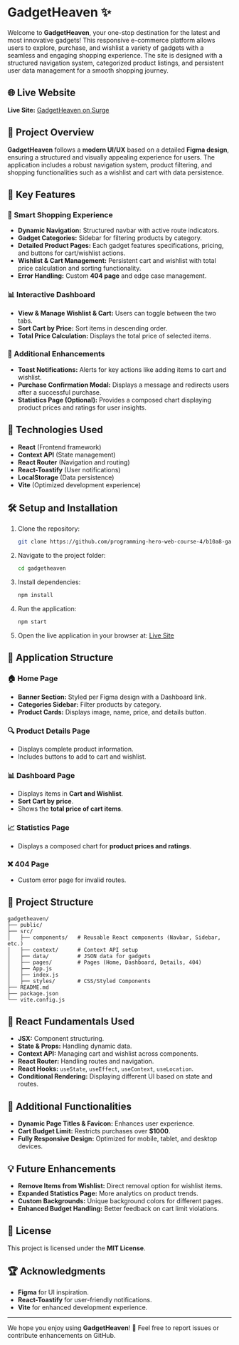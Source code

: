 # GadgetHeaven ✨

Welcome to **GadgetHeaven**, your one-stop destination for the latest and most innovative gadgets! This responsive e-commerce platform allows users to explore, purchase, and wishlist a variety of gadgets with a seamless and engaging shopping experience. The site is designed with a structured navigation system, categorized product listings, and persistent user data management for a smooth shopping journey.

## 🌐 Live Website
**Live Site:** [GadgetHeaven on Surge](https://ab-gadget-heaven.netlify.app/)

## 📑 Project Overview
**GadgetHeaven** follows a **modern UI/UX** based on a detailed **Figma design**, ensuring a structured and visually appealing experience for users. The application includes a robust navigation system, product filtering, and shopping functionalities such as a wishlist and cart with data persistence.

## 🎯 Key Features
### 🛒 Smart Shopping Experience
- **Dynamic Navigation:** Structured navbar with active route indicators.
- **Gadget Categories:** Sidebar for filtering products by category.
- **Detailed Product Pages:** Each gadget features specifications, pricing, and buttons for cart/wishlist actions.
- **Wishlist & Cart Management:** Persistent cart and wishlist with total price calculation and sorting functionality.
- **Error Handling:** Custom **404 page** and edge case management.

### 📊 Interactive Dashboard
- **View & Manage Wishlist & Cart:** Users can toggle between the two tabs.
- **Sort Cart by Price:** Sort items in descending order.
- **Total Price Calculation:** Displays the total price of selected items.

### 🚀 Additional Enhancements
- **Toast Notifications:** Alerts for key actions like adding items to cart and wishlist.
- **Purchase Confirmation Modal:** Displays a message and redirects users after a successful purchase.
- **Statistics Page (Optional):** Provides a composed chart displaying product prices and ratings for user insights.

## 📱 Technologies Used
- **React** (Frontend framework)
- **Context API** (State management)
- **React Router** (Navigation and routing)
- **React-Toastify** (User notifications)
- **LocalStorage** (Data persistence)
- **Vite** (Optimized development experience)

## 🛠 Setup and Installation
1. Clone the repository:
   ```sh
   git clone https://github.com/programming-hero-web-course-4/b10a8-gadget-heaven-smmaksudulhaque2000.git
   ```
2. Navigate to the project folder:
   ```sh
   cd gadgetheaven
   ```
3. Install dependencies:
   ```sh
   npm install
   ```
4. Run the application:
   ```sh
   npm start
   ```
5. Open the live application in your browser at: [Live Site](https://ab-gadget-heaven.netlify.app/)

## 🎨 Application Structure
### 🏠 Home Page
- **Banner Section:** Styled per Figma design with a Dashboard link.
- **Categories Sidebar:** Filter products by category.
- **Product Cards:** Displays image, name, price, and details button.

### 🔍 Product Details Page
- Displays complete product information.
- Includes buttons to add to cart and wishlist.

### 📊 Dashboard Page
- Displays items in **Cart and Wishlist**.
- **Sort Cart by price**.
- Shows the **total price of cart items**.

### 📈 Statistics Page
- Displays a composed chart for **product prices and ratings**.

### ❌ 404 Page
- Custom error page for invalid routes.

## 📂 Project Structure
```
gadgetheaven/
├── public/
├── src/
│   ├── components/   # Reusable React components (Navbar, Sidebar, etc.)
│   ├── context/      # Context API setup
│   ├── data/         # JSON data for gadgets
│   ├── pages/        # Pages (Home, Dashboard, Details, 404)
│   ├── App.js
│   ├── index.js
│   ├── styles/       # CSS/Styled Components
├── README.md
├── package.json
└── vite.config.js
```

## 🧩 React Fundamentals Used
- **JSX:** Component structuring.
- **State & Props:** Handling dynamic data.
- **Context API:** Managing cart and wishlist across components.
- **React Router:** Handling routes and navigation.
- **React Hooks:** `useState`, `useEffect`, `useContext`, `useLocation`.
- **Conditional Rendering:** Displaying different UI based on state and routes.

## 📝 Additional Functionalities
- **Dynamic Page Titles & Favicon:** Enhances user experience.
- **Cart Budget Limit:** Restricts purchases over **$1000**.
- **Fully Responsive Design:** Optimized for mobile, tablet, and desktop devices.

## 💡 Future Enhancements
- **Remove Items from Wishlist:** Direct removal option for wishlist items.
- **Expanded Statistics Page:** More analytics on product trends.
- **Custom Backgrounds:** Unique background colors for different pages.
- **Enhanced Budget Handling:** Better feedback on cart limit violations.

## 📜 License
This project is licensed under the **MIT License**.

## 🏆 Acknowledgments
- **Figma** for UI inspiration.
- **React-Toastify** for user-friendly notifications.
- **Vite** for enhanced development experience.

---
We hope you enjoy using **GadgetHeaven**! 🚀 Feel free to report issues or contribute enhancements on GitHub.


